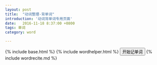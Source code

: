 ```yaml
---
layout: post
title:  "动词整理-背单词"
introduction: '动词背单词专用页面'
date:   2016-11-18 8:37:00 +0800
tags: 单词
category: word

---
```


{% include base.html %}
{% include wordhelper.html %}
<button class="toggle-start btn btn-primary">开始记单词</button>
{% include wordrecite.md %}

<script>
$(document).ready(function() {
  $('button.toggle-start').prop('disabled', true);
  $.ajax('{{basepath}}/verb.json', { dataType: "json" })
    .done(function (data) {
      var d = wordhelper.parseverbdata(data);
      var quizdata = d
        .filter(function(p) { return !p.pos.endsWith('3'); })
        .filter(function(p) { return !p.lesson.startsWith('0'); })
        .map(function(p) {
          var word = p.masu;
          word = word.replace(/ます$/g, "")
                    .replace(/!(.*?)\(.*?\)/g, '$1')
                    .replace(/[\u3040-\u309f\u30a0-\u30ff]/g, "__")
                    .replace(/$/g, 'ます');
          var read = p.masu.replace(/[^\u3040-\u309f\u30a0-\u30ff]/g, "");
          var desc = "<span lang='jp'>" + japanruby(p.masu) + "</span><br />";
          desc += "<span lang='jp'>" + japanruby(p.kana) + "</span>";
          desc += "<span class='card-pos'>[" + p.pos + "]</span>";
          desc += "<a href='#' class='read' data-read='"+ read +"'>[读]</a>";
          var tip = "<span lang='jp'>" + word + "</span>";
          tip += "<br/><span class='card-explain'>" + p.desc + "</span>";
          var rid = "v" + p.lesson + "|" + p.idx;
          return { tip: tip, desc: desc, read: read, rid: rid }});
      $('button.toggle-start').prop('disabled', false);
      $('button.toggle-start').on('click', function(e) {
        e.preventDefault();
        easyquiz.start(quizdata);
      });
    });
});
</script>

<style>
.card-explain {
  font-size: 9pt;
}
</style>

